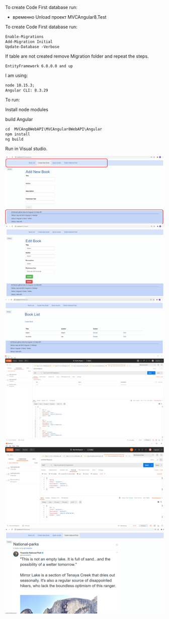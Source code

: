  To create Code First database run:
 
 - временно Unload проект MVCAngular8.Test

To create Code First database run:

```
Enable-Migrations  
Add-Migration Initial  
Update-Database -Verbose
```

If table are not created remove Migration folder and repeat the steps.

```
EntityFramework 6.0.0.0 and up
```

I am using:
```
node 10.15.3;
Angular CLI: 8.3.29
```

To run:

Install node modules

build Angular 

```
cd  MVCAng8WebAPI\MVCAngular8WebAPI\Angular 
npm install 
ng build
```

Run in Visual studio.

![alt text](https://github.com/Elenn/PicturesToREADME/blob/main/Create%20book.png?raw=true)
![alt text](https://github.com/Elenn/PicturesToREADME/blob/main/Edit%20book.png?raw=true)
![alt text](https://github.com/Elenn/PicturesToREADME/blob/main/Home.png?raw=true)
![alt text](https://github.com/Elenn/PicturesToREADME/blob/main/Postman%20Get.png?raw=true)
![alt text](https://github.com/Elenn/PicturesToREADME/blob/main/Postman%20Post.png?raw=true)
![alt text](https://github.com/Elenn/PicturesToREADME/blob/main/Twitter%20Park.png?raw=true)
